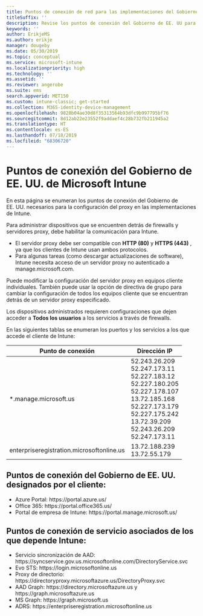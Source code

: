 ```yaml
---
title: Puntos de conexión de red para las implementaciones del Gobierno de EE. UU. - Microsoft Intune
titleSuffix: ''
description: Revise los puntos de conexión del Gobierno de EE. UU para Intune.
keywords: ''
author: ErikjeMS
ms.author: erikje
manager: dougeby
ms.date: 05/30/2019
ms.topic: conceptual
ms.service: microsoft-intune
ms.localizationpriority: high
ms.technology: ''
ms.assetid: ''
ms.reviewer: angerobe
ms.suite: ems
search.appverid: MET150
ms.custom: intune-classic; get-started
ms.collection: M365-identity-device-management
ms.openlocfilehash: 9828b04ae30d8f35313564b93dfc9b997795bf76
ms.sourcegitcommit: 8d12ab22e23552f9addaef4c28b732fb211945a2
ms.translationtype: HT
ms.contentlocale: es-ES
ms.lasthandoff: 07/18/2019
ms.locfileid: "68306720"
---
```

# <a name="us-government-endpoints-for-microsoft-intune"></a>Puntos de conexión del Gobierno de EE. UU. de Microsoft Intune

En esta página se enumeran los puntos de conexión del Gobierno de EE. UU. necesarios para la configuración del proxy en las implementaciones de Intune.

Para administrar dispositivos que se encuentren detrás de firewalls y servidores proxy, debe habilitar la comunicación para Intune.

- El servidor proxy debe ser compatible con **HTTP (80)** y **HTTPS (443)** , ya que los clientes de Intune usan ambos protocolos.
- Para algunas tareas (como descargar actualizaciones de software), Intune necesita acceso de un servidor proxy no autenticado a manage.microsoft.com.

Puede modificar la configuración del servidor proxy en equipos cliente individuales. También puede usar la opción de directiva de grupo para cambiar la configuración de todos los equipos cliente que se encuentran detrás de un servidor proxy especificado.

Los dispositivos administrados requieren configuraciones que dejen acceder a **Todos los usuarios** a los servicios a través de firewalls.

En las siguientes tablas se enumeran los puertos y los servicios a los que accede el cliente de Intune:

|**Punto de conexión**|**Dirección IP**|
|---------------------|-----------|
|*.manage.microsoft.us | 52.243.26.209 <br> 52.247.173.11 <br> 52.227.183.12 <br>52.227.180.205 <br> 52.227.178.107 <br> 13.72.185.168 <br> 52.227.173.179 <br> 52.227.175.242 <br> 13.72.39.209 <br> 52.243.26.209 <br> 52.247.173.11 |
| enterpriseregistration.microsoftonline.us | 13.72.188.239 <br> 13.72.55.179 |

## <a name="us-government-customer-designated-endpoints"></a>Puntos de conexión del Gobierno de EE. UU. designados por el cliente:
- Azure Portal: https:\//portal.azure.us/ 
- Office 365: https:\//portal.office365.us/ 
- Portal de empresa de Intune: https:\//portal.manage.microsoft.us/ 

## <a name="partner-service-endpoints-that-intune-depends-on"></a>Puntos de conexión de servicio asociados de los que depende Intune:
- Servicio sincronización de AAD: https:\//syncservice.gov.us.microsoftonline.com/DirectoryService.svc
- Evo STS: https:\//login.microsoftonline.us
- Proxy de directorio: https:\//directoryproxy.microsoftazure.us/DirectoryProxy.svc
- AAD Graph: https:\//directory.microsoftazure.us y https:\//graph.microsoftazure.us
- MS Graph: https:\//graph.microsoft.us
- ADRS: https:\//enterpriseregistration.microsoftonline.us
